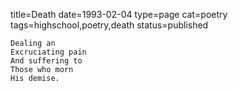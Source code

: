 title=Death
date=1993-02-04
type=page
cat=poetry
tags=highschool,poetry,death
status=published
~~~~~~
Dealing an
Excruciating pain
And suffering to
Those who morn
His demise.
